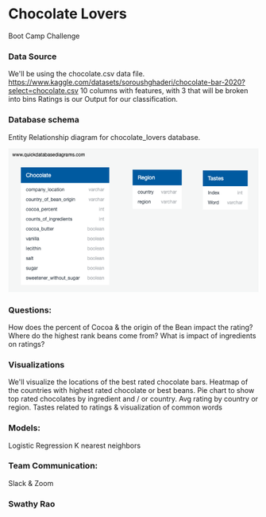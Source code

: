 # Chocolate Lovers
Boot Camp Challenge

### Data Source
We'll be using the chocolate.csv data file.
https://www.kaggle.com/datasets/soroushghaderi/chocolate-bar-2020?select=chocolate.csv
10 columns with features, with 3 that will be broken into bins
Ratings is our Output for our classification.

### Database schema

Entity Relationship diagram for chocolate_lovers database. 

![main](resources/chocolate_lovers.png)

### Questions:
How does the percent of Cocoa & the origin of the Bean impact the rating?
Where do the highest rank beans come from?
What is impact of ingredients on ratings?

### Visualizations
We'll visualize the locations of the best rated chocolate bars.
Heatmap of the countries with highest rated chocolate or best beans.
Pie chart to show top rated chocolates by ingredient and / or country.
Avg rating by country or region.
Tastes related to ratings & visualization of common words

### Models:
Logistic Regression
K nearest neighbors

### Team Communication:
Slack & Zoom

### Swathy Rao


